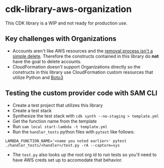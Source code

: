 # cdk-library-aws-organization

This CDK library is a WIP and not ready for production use.

## Key challenges with Organizations
- Accounts aren't like AWS resources and the [removal process isn't a simple delete](https://docs.aws.amazon.com/organizations/latest/userguide/orgs_manage_accounts_remove.html). Therefore the constructs contained in this library do **not** have the goal to delete accounts.
- CloudFormation doesn't support Organizations directly so the constructs in this library use CloudFormation custom resources that utilize Python and [Boto3](https://boto3.amazonaws.com/v1/documentation/api/latest/reference/services/organizations.html)

## Testing the custom provider code with SAM CLI

- Create a test project that utilizes this library
- Create a test stack
- Synthesize the test stack with `cdk synth --no-staging > template.yml`
- Get the function name from the template
- Run `sam local start-lambda -t template.yml`
- Run the `handler_tests` python files with `pytest` like follows:
```
LAMBDA_FUNCTION_NAME='<name you noted earlier>' pytest ./handler_tests/<handler>/test.py -rA --capture=sys
```
- The `test.py` also looks up the root org id to run tests so you'll need to have AWS creds set up to accomodate that behavior.
